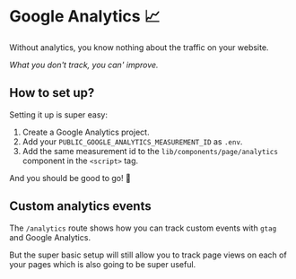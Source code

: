 # Google Analytics 📈

Without analytics, you know nothing about the traffic on your website.

_What you don't track, you can' improve._

## How to set up?

Setting it up is super easy:

1. Create a Google Analytics project.
2. Add your `PUBLIC_GOOGLE_ANALYTICS_MEASUREMENT_ID` as `.env`.
3. Add the same measurement id to the `lib/components/page/analytics` component in the `<script>` tag.

And you should be good to go! 🎉

## Custom analytics events

The `/analytics` route shows how you can track custom events with `gtag` and Google Analytics.

But the super basic setup will still allow you to track page views on each of your pages which is also going to be super useful.
